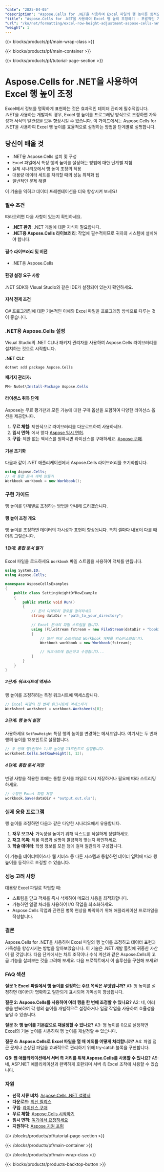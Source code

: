 ```yaml
---
"date": "2025-04-05"
"description": "Aspose.Cells for .NET을 사용하여 Excel 파일의 행 높이를 동적으로 조정하고 데이터 표현과 가독성을 향상시키는 방법을 알아보세요."
"title": "Aspose.Cells for .NET을 사용하여 Excel 행 높이 조정하기 - 포괄적인 가이드"
"url": "/ko/net/formatting/excel-row-height-adjustment-aspose-cells-net/"
"weight": 1
---
```


{{< blocks/products/pf/main-wrap-class >}}

{{< blocks/products/pf/main-container >}}

{{< blocks/products/pf/tutorial-page-section >}}


# Aspose.Cells for .NET을 사용하여 Excel 행 높이 조정

Excel에서 정보를 명확하게 표현하는 것은 효과적인 데이터 관리에 필수적입니다. .NET을 사용하는 개발자의 경우, Excel 행 높이를 프로그래밍 방식으로 조정하면 가독성과 서식의 일관성을 모두 향상시킬 수 있습니다. 이 가이드에서는 Aspose.Cells for .NET을 사용하여 Excel 행 높이를 효율적으로 설정하는 방법을 단계별로 설명합니다.

## 당신이 배울 것
- .NET용 Aspose.Cells 설치 및 구성
- Excel 파일에서 특정 행의 높이를 설정하는 방법에 대한 단계별 지침
- 실제 시나리오에서 행 높이 조정의 적용
- 대용량 데이터 세트를 처리할 때의 성능 최적화 팁
- 일반적인 문제 해결

이 기술을 익히고 데이터 프레젠테이션을 더욱 향상시켜 보세요!

### 필수 조건
따라오려면 다음 사항이 있는지 확인하세요.
- **.NET 환경**: .NET 개발에 대한 지식이 필요합니다.
- **.NET용 Aspose.Cells 라이브러리**: 작업에 필수적이므로 귀하의 시스템에 설치해야 합니다.
  
#### 필수 라이브러리 및 버전
- .NET용 Aspose.Cells

#### 환경 설정 요구 사항
.NET SDK와 Visual Studio와 같은 IDE가 설정되어 있는지 확인하세요.

#### 지식 전제 조건
C# 프로그래밍에 대한 기본적인 이해와 Excel 파일을 프로그래밍 방식으로 다루는 것이 좋습니다.

### .NET용 Aspose.Cells 설정
Visual Studio의 .NET CLI나 패키지 관리자를 사용하여 Aspose.Cells 라이브러리를 설치하는 것으로 시작합니다.

**.NET CLI:**
```bash
dotnet add package Aspose.Cells
```

**패키지 관리자:**
```powershell
PM> NuGet\Install-Package Aspose.Cells
```

#### 라이센스 취득 단계
Aspose는 무료 평가판과 모든 기능에 대한 구매 옵션을 포함하여 다양한 라이선스 옵션을 제공합니다.
1. **무료 체험**: 제한적으로 라이브러리를 다운로드하여 사용하세요.
2. **임시 면허**: 에서 얻다 [Aspose 임시 면허](https://purchase.aspose.com/temporary-license/).
3. **구입**: 제한 없는 액세스를 원하시면 라이선스를 구매하세요. [Aspose 구매](https://purchase.aspose.com/buy).

#### 기본 초기화
다음과 같이 .NET 애플리케이션에서 Aspose.Cells 라이브러리를 초기화합니다.
```csharp
using Aspose.Cells;
// 새 통합 문서 개체 만들기
Workbook workbook = new Workbook();
```

### 구현 가이드
행 높이를 단계별로 조정하는 방법을 안내해 드리겠습니다.

#### 행 높이 조정 개요
행 높이를 조정하면 데이터의 가시성과 표현이 향상됩니다. 특히 셀마다 내용이 다를 때 더욱 그렇습니다.

##### 1단계: 통합 문서 열기
Excel 파일을 로드하세요 `Workbook` 파일 스트림을 사용하여 객체를 만듭니다.
```csharp
using System.IO;
using Aspose.Cells;

namespace AsposeCellsExamples
{
    public class SettingHeightOfRowExample
    {
        public static void Run()
        {
            // 문서 디렉토리 경로를 정의하세요
            string dataDir = "path_to_your_directory";
            
            // Excel 문서의 파일 스트림을 엽니다.
            using (FileStream fstream = new FileStream(dataDir + "book1.xls", FileMode.Open))
            {
                // 열린 파일 스트림으로 Workbook 개체를 인스턴스화합니다.
                Workbook workbook = new Workbook(fstream);

                // 워크시트에 접근하고 수정합니다...
            }
        }
    }
}
```

##### 2단계: 워크시트에 액세스
행 높이를 조정하려는 특정 워크시트에 액세스합니다.
```csharp
// Excel 파일의 첫 번째 워크시트에 액세스하기
Worksheet worksheet = workbook.Worksheets[0];
```

##### 3단계: 행 높이 설정
사용하세요 `SetRowHeight` 특정 행의 높이를 변경하는 메서드입니다. 여기서는 두 번째 행의 높이를 13포인트로 설정합니다.
```csharp
// 두 번째 행(인덱스 1)의 높이를 13포인트로 설정합니다.
worksheet.Cells.SetRowHeight(1, 13);
```

##### 4단계: 통합 문서 저장
변경 사항을 적용한 후에는 통합 문서를 파일로 다시 저장하거나 필요에 따라 스트리밍하세요.
```csharp
// 수정된 Excel 파일 저장
workbook.Save(dataDir + "output.out.xls");
```

### 실제 응용 프로그램
행 높이를 조정하면 다음과 같은 다양한 시나리오에서 유용합니다.
1. **재무 보고서**: 가독성을 높이기 위해 텍스트를 적절하게 정렬하세요.
2. **재고 목록**: 제품 이름과 설명이 깔끔하게 맞는지 확인하세요.
3. **학술 데이터**: 학생 정보를 모든 행에 걸쳐 일관되게 구성합니다.

이 기능을 데이터베이스나 웹 서비스 등 다른 시스템과 통합하면 데이터 입력에 따라 행 높이를 동적으로 조정할 수 있습니다.

### 성능 고려 사항
대용량 Excel 파일로 작업할 때:
- 스트림을 닫고 객체를 즉시 삭제하여 메모리 사용을 최적화합니다.
- 가능하면 일괄 처리를 사용하여 I/O 작업을 최소화하세요.
- Aspose.Cells 작업과 관련된 병목 현상을 파악하기 위해 애플리케이션 프로파일을 작성합니다.

### 결론
Aspose.Cells for .NET을 사용하여 Excel 파일의 행 높이를 조정하고 데이터 표현과 가독성을 향상시키는 방법을 알아보았습니다. 이 기술은 .NET 개발 툴킷에 귀중한 자산이 될 것입니다. 다음 단계에서는 차트 조작이나 수식 계산과 같은 Aspose.Cells의 고급 기능을 살펴보는 것을 고려해 보세요. 다음 프로젝트에서 이 솔루션을 구현해 보세요!

### FAQ 섹션
**질문 1: Excel 파일에서 행 높이를 설정하는 주요 목적은 무엇입니까?**
A1: 행 높이를 설정하면 데이터가 명확하고 일관되게 표시되어 가독성이 향상됩니다.

**질문 2: Aspose.Cells를 사용하여 여러 행을 한 번에 조정할 수 있나요?**
A2: 네, 여러 행을 반복하여 각 행의 높이를 개별적으로 설정하거나 일괄 작업을 사용하여 효율성을 높일 수 있습니다.

**질문 3: 행 높이를 기본값으로 재설정할 수 있나요?**
A3: 행 높이를 0으로 설정하면 Excel의 기본 높이를 사용하여 행 높이를 재설정할 수 있습니다.

**질문 4: Aspose.Cells로 Excel 파일을 열 때 예외를 어떻게 처리합니까?**
A4: 파일 접근 문제나 손상된 파일을 효과적으로 관리하기 위해 try-catch 블록을 구현합니다.

**Q5: 웹 애플리케이션에서 서버 측 처리를 위해 Aspose.Cells를 사용할 수 있나요?**
A5: 네, ASP.NET 애플리케이션과 완벽하게 호환되며 서버 측 Excel 조작에 사용할 수 있습니다.

### 자원
- **선적 서류 비치**: [Aspose.Cells .NET 설명서](https://reference.aspose.com/cells/net/)
- **다운로드**: [최신 릴리스](https://releases.aspose.com/cells/net/)
- **구입**: [라이센스 구매](https://purchase.aspose.com/buy)
- **무료 체험**: [Aspose.Cells 시작하기](https://releases.aspose.com/cells/net/)
- **임시 면허**: [여기에서 요청하세요](https://purchase.aspose.com/temporary-license/)
- **지원하다**: [Aspose 지원 포럼](https://forum.aspose.com/c/cells/9)


{{< /blocks/products/pf/tutorial-page-section >}}

{{< /blocks/products/pf/main-container >}}

{{< /blocks/products/pf/main-wrap-class >}}

{{< blocks/products/products-backtop-button >}}